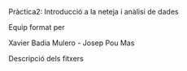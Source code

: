 Pràctica2: Introducció a la neteja i anàlisi de dades 

Equip format per

Xavier Badia Mulero - Josep Pou Mas


Descripció dels fitxers
